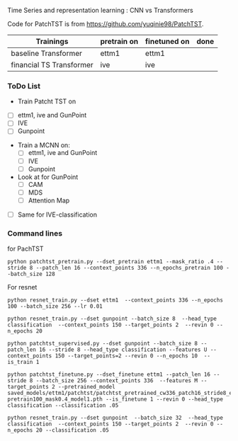 Time Series and representation learning : CNN vs Transformers


Code for PatchTST is from https://github.com/yuqinie98/PatchTST.


| Trainings                | pretrain on | finetuned on | done |
| ------------------------ | ----------- | ------------ | ---- |
| baseline Transformer     | ettm1       | ettm1        |      |
| financial TS Transformer | ive         | ive          |      |


### ToDo List 

- Train Patcht TST on 
 - [ ] ettm1, ive and GunPoint
  - [ ] IVE
  - [ ] Gunpoint
- Train a MCNN on:
  - [ ] ettm1, ive and GunPoint
  - [ ] IVE
  - [ ] Gunpoint
- Look at for GunPoint
  - [ ] CAM
  - [ ] MDS
  - [ ] Attention Map 
- [ ] Same for IVE-classification

### Command lines

for PachTST

```
python patchtst_pretrain.py --dset_pretrain ettm1 --mask_ratio .4 --stride 8 --patch_len 16 --context_points 336 --n_epochs_pretrain 100 --batch_size 128
````

For resnet
```
python resnet_train.py --dset ettm1  --context_points 336 --n_epochs 100 --batch_size 256 --lr 0.01
```

```
python resnet_train.py --dset gunpoint --batch_size 8  --head_type classification  --context_points 150 --target_points 2  --revin 0 --n_epochs 20
```

```
python patchtst_supervised.py --dset gunpoint --batch_size 8 --patch_len 16 --stride 8 --head_type classification --features U --context_points 150 --target_points=2 --revin 0 --n_epochs 10  --is_train 1
```


```
python patchtst_finetune.py --dset_finetune ettm1 --patch_len 16 --stride 8 --batch_size 256 --context_points 336  --features M --target_points 2 --pretrained_model saved_models/ettm1/patchtst/patchtst_pretrained_cw336_patch16_stride8_epochs-pretrain100_mask0.4_model1.pth --is_finetune 1 --revin 0 --head_type classification --classification .05
```

```
python resnet_train.py --dset gunpoint  --batch_size 32  --head_type classification  --context_points 150 --target_points 2  --revin 0 --n_epochs 20 --classification .05
```
